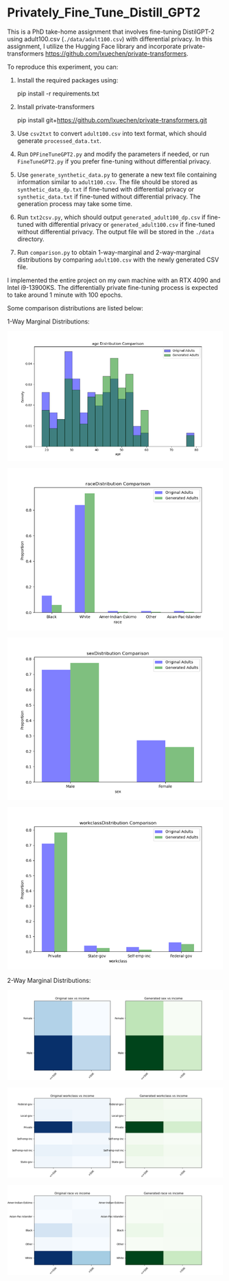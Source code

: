 # Privately_Fine_Tune_Distill_GPT2

This is a PhD take-home assignment that involves fine-tuning DistilGPT-2 using adult100.csv (`./data/adult100.csv`) with differential privacy. In this assignment, I utilize the Hugging Face library and incorporate private-transformers https://github.com/lxuechen/private-transformers.

To reproduce this experiment, you can:

1. Install the required packages using:

   pip install -r requirements.txt

2. Install private-transformers

   pip install git+https://github.com/lxuechen/private-transformers.git

3. Use `csv2txt` to convert `adult100.csv` into text format, which should generate `processed_data.txt`.

4. Run `DPFineTuneGPT2.py` and modify the parameters if needed, or run `FineTuneGPT2.py` if you prefer fine-tuning without differential privacy.

5. Use `generate_synthetic_data.py` to generate a new text file containing information similar to `adult100.csv`. The file should be stored as `synthetic_data_dp.txt` if fine-tuned with differential privacy or `synthetic_data.txt` if fine-tuned without differential privacy. The generation process may take some time.

6. Run `txt2csv.py`, which should output `generated_adult100_dp.csv` if fine-tuned with differential privacy or `generated_adult100.csv` if fine-tuned without differential privacy. The output file will be stored in the `./data` directory.

7. Run `comparison.py` to obtain 1-way-marginal and 2-way-marginal distributions by comparing `adult100.csv` with the newly generated CSV file.

I implemented the entire project on my own machine with an RTX 4090 and Intel i9-13900KS. The differentially private fine-tuning process is expected to take around 1 minute with 100 epochs.

Some comparison distributions are listed below:

1-Way Marginal Distributions:

![myplot1](distributions/myplot1.png)

![myplot2](distributions/myplot2.png)

![myplot3](distributions/myplot3.png)

![myplot4](distributions/myplot4.png)

2-Way Marginal Distributions:

![myplot6](distributions/myplot6.png)

![myplot7](distributions/myplot7.png)

![myplot8](distributions/myplot8.png)
